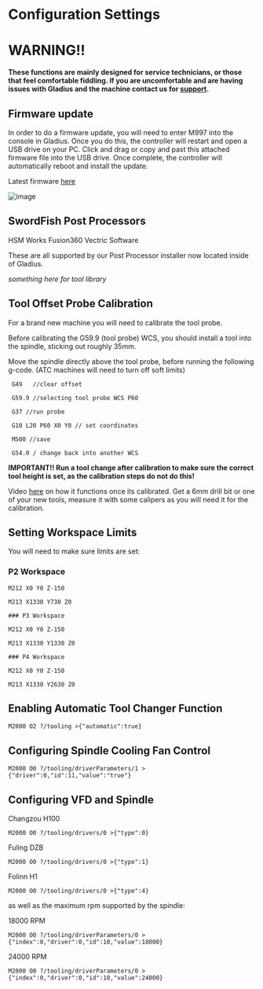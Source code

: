 # Configuration Settings

# WARNING!!
**These functions are mainly designed for service technicians, or those that feel comfortable fiddling. If you are uncomfortable and are having issues with Gladius and the machine contact us for [support](https://zealandia.systems/pages/support).**

## Firmware update
In order to do a firmware update, you will need to enter M997 into the console in Gladius. Once you do this, the controller will restart and open a USB drive on your PC. Click and drag or copy and past this attached firmware file into the USB drive. Once complete, the controller will automatically reboot and install the update.

Latest firmware [here](https://github.com/Zealandia-Systems/Swordfish/releases)

![image](images/Firmware.png)

## SwordFish Post Processors
HSM Works Fusion360 Vectric Software

These are all supported by our Post Processor installer now located inside of Gladius.

*something here for tool library*

## Tool Offset Probe Calibration
For a brand new machine you will need to calibrate the tool probe.

Before calibrating the G59.9 (tool probe) WCS, you should install a tool into the spindle, sticking out roughly 35mm.

Move the spindle directly above the tool probe, before running the following g-code. (ATC machines will need to turn off soft limits)

     G49   //clear offset

     G59.9 //selecting tool probe WCS P60

     G37 //run probe

     G10 L20 P60 X0 Y0 // set coordinates

     M500 //save 
  
     G54.0 / change back into another WCS

**IMPORTANT!! Run a tool change after calibration to make sure the correct tool height is set, as the calibration steps do not do this!**

 Video [here](https://youtu.be/LnDZ8_u_FLo) on how it functions once its calibrated. Get a 6mm drill bit or one of your new tools, measure it with some calipers as you will need it for the calibration. 

 ## Setting Workspace Limits
 You will need to make sure limits are set:
 ### P2 Workspace

    M212 X0 Y0 Z-150

    M213 X1330 Y730 Z0

    ### P3 Workspace

    M212 X0 Y0 Z-150

    M213 X1330 Y1330 Z0

    ### P4 Workspace

    M212 X0 Y0 Z-150

    M213 X1330 Y2630 Z0

## Enabling Automatic Tool Changer Function
    M2000 O2 ?/tooling >{"automatic":true}

## Configuring Spindle Cooling Fan Control

    M2000 O0 ?/tooling/driverParameters/1 >{"driver":0,"id":11,"value":"true"}

## Configuring VFD and Spindle

Changzou H100

    M2000 O0 ?/tooling/drivers/0 >{"type":0}

Fuling DZB

    M2000 O0 ?/tooling/drivers/0 >{"type":1}

Folinn H1

    M2000 O0 ?/tooling/drivers/0 >{"type":4}

as well as the maximum rpm supported by the spindle:

18000 RPM
   
    M2000 O0 ?/tooling/driverParameters/0 >{"index":0,"driver":0,"id":10,"value":18000}

24000 RPM
    
    M2000 O0 ?/tooling/driverParameters/0 >{"index":0,"driver":0,"id":10,"value":24000}

